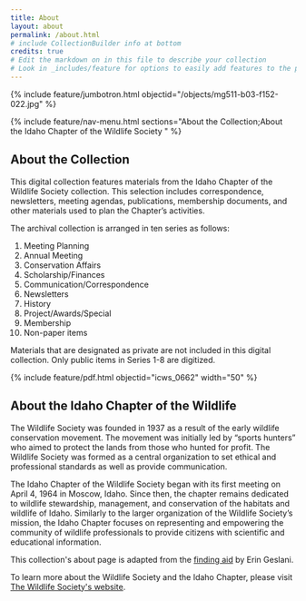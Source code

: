 ```yaml
---
title: About
layout: about
permalink: /about.html
# include CollectionBuilder info at bottom
credits: true
# Edit the markdown on in this file to describe your collection
# Look in _includes/feature for options to easily add features to the page
---
```


{% include feature/jumbotron.html objectid="/objects/mg511-b03-f152-022.jpg" %} 

{% include feature/nav-menu.html sections="About the Collection;About the Idaho Chapter of the Wildlife Society " %}

## About the Collection

This digital collection features materials from the Idaho Chapter of the Wildlife Society collection. This selection includes correspondence, newsletters, meeting agendas, publications, membership documents, and other materials used to plan the Chapter’s activities. 

The archival collection is arranged in ten series as follows: 
1. Meeting Planning
2. Annual Meeting
3. Conservation Affairs 
4. Scholarship/Finances
5. Communication/Correspondence
6. Newsletters
7. History
8. Project/Awards/Special
9. Membership
10. Non-paper items

Materials that are designated as private are not included in this digital collection. Only public items in Series 1-8 are digitized. 

{% include feature/pdf.html objectid="icws_0662" width="50" %}

## About the Idaho Chapter of the Wildlife

The Wildlife Society was founded in 1937 as a result of the early wildlife conservation movement. The movement was initially led by “sports hunters” who aimed to protect the lands from those who hunted for profit. The Wildlife Society was formed as a central organization to set ethical and professional standards as well as provide communication. 

The Idaho Chapter of the Wildlife Society began with its first meeting on April 4, 1964 in Moscow, Idaho. Since then, the chapter remains dedicated to wildlife stewardship, management, and conservation of the habitats and wildlife of Idaho. Similarly to the larger organization of the Wildlife Society’s mission, the Idaho Chapter focuses on representing and empowering the community of wildlife professionals to provide citizens with scientific and educational information. 

This collection's about page is adapted from the [finding aid](https://archiveswest.orbiscascade.org/ark:80444/xv515081) by Erin Geslani.

To learn more about the Wildlife Society and the Idaho Chapter, please visit [The Wildlife Society's website](https://wildlife.org/). 


